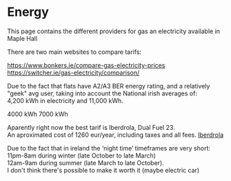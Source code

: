 Energy
===
This page contains the different providers for gas an electricity available in Maple Hall

There are two main websites to compare tarifs:

https://www.bonkers.ie/compare-gas-electricity-prices  
https://switcher.ie/gas-electricity/comparison/

Due to the fact that flats have A2/A3 BER energy rating, and a relatively "geek" avg user,
taking into account the National irish averages of:  
4,200 kWh in electricity and 11,000 kWh.

4000 kWh 
7000 kWh

Aparently right now the best tarif is Iberdrola, Dual Fuel 23.  
An aproximated cost of 1260 eur/year, including taxes and all fees. [Iberdrola](https://www.iberdrola.ie/quote/dual-fuel)


Due to the fact that in ireland the ‘night time’ timeframes are very short:
11pm-8am during winter (late October to late March)  
12am-9am during summer (late March to late October).  
I don't think there's possible to make it worth it (maybe electric car)

